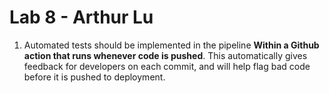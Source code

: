 # Lab 8 - Arthur Lu

1. Automated tests should be implemented in the pipeline **Within a Github action that runs whenever code is pushed**. This automatically gives feedback for developers on each commit, and will help flag bad code before it is pushed to deployment. 